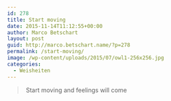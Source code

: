 ```yaml
---
id: 278
title: Start moving
date: 2015-11-14T11:12:55+00:00
author: Marco Betschart
layout: post
guid: http://marco.betschart.name/?p=278
permalink: /start-moving/
image: /wp-content/uploads/2015/07/owl1-256x256.jpg
categories:
  - Weisheiten
---
```

>  Start moving and feelings will come